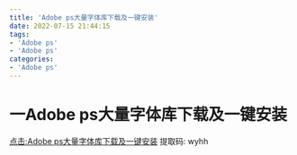 ```yaml
---
title: 'Adobe ps大量字体库下载及一键安装'
date: 2022-07-15 21:44:15
tags:
- 'Adobe ps'
- 'Adobe ps'
categories:
- 'Adobe ps'
---
```



# 一Adobe ps大量字体库下载及一键安装
[点击:Adobe ps大量字体库下载及一键安装](https://pan.baidu.com/s/1tsuJnyClIHvmc0_EJMqLow)
提取码: wyhh
